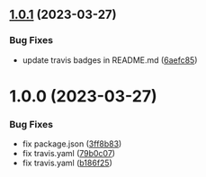 ## [1.0.1](https://github.com/IBM/project-node-sdk/compare/v1.0.0...v1.0.1) (2023-03-27)


### Bug Fixes

* update travis badges in README.md ([6aefc85](https://github.com/IBM/project-node-sdk/commit/6aefc85ffeefe9660b6c67ec4b9be0c25e18b0d7))

# 1.0.0 (2023-03-27)


### Bug Fixes

* fix package.json ([3ff8b83](https://github.com/IBM/project-node-sdk/commit/3ff8b838f24d1c2bc8d7c00e475c64658770bd4d))
* fix travis.yaml ([79b0c07](https://github.com/IBM/project-node-sdk/commit/79b0c07d04f78e90f78c136eb4ad9aed00b81caf))
* fix travis.yaml ([b186f25](https://github.com/IBM/project-node-sdk/commit/b186f25e007009fa6c8e91d3210ef6a3957fb875))
